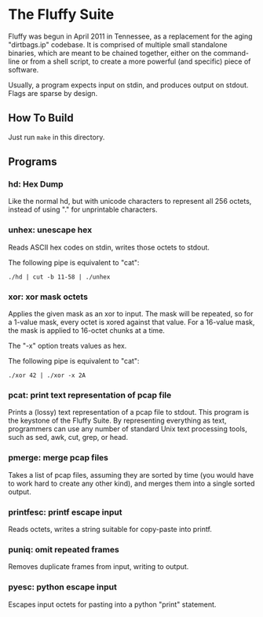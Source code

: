 The Fluffy Suite
============

Fluffy was begun in April 2011 in Tennessee,
as a replacement for the aging "dirtbags.ip" codebase.
It is comprised of multiple small standalone binaries,
which are meant to be chained together,
either on the command-line or from a shell script,
to create a more powerful (and specific) piece of software.

Usually, a program expects input on stdin,
and produces output on stdout.
Flags are sparse by design.


How To Build
------------

Just run `make` in this directory.


Programs
--------

### hd: Hex Dump

Like the normal hd,
but with unicode characters to represent all 256 octets,
instead of using "." for unprintable characters.


### unhex: unescape hex

Reads ASCII hex codes on stdin,
writes those octets to stdout.

The following pipe is equivalent to "cat":

    ./hd | cut -b 11-58 | ./unhex


### xor: xor mask octets

Applies the given mask as an xor to input.
The mask will be repeated,
so for a 1-value mask, every octet is xored against that value.
For a 16-value mask, the mask is applied to 16-octet chunks at a time.

The "-x" option treats values as hex.

The following pipe is equivalent to "cat":

	./xor 42 | ./xor -x 2A


### pcat: print text representation of pcap file

Prints a (lossy) text representation of a pcap file to stdout.
This program is the keystone of the Fluffy Suite.
By representing everything as text,
programmers can use any number of standard Unix text processing tools,
such as sed, awk, cut, grep, or head.


### pmerge: merge pcap files 

Takes a list of pcap files, assuming they are sorted by time
(you would have to work hard to create any other kind),
and merges them into a single sorted output.


### printfesc: printf escape input

Reads octets,
writes a string suitable for copy-paste into printf.


### puniq: omit repeated frames

Removes duplicate frames from input, 
writing to output.


### pyesc: python escape input

Escapes input octets for pasting into a python "print" statement.



